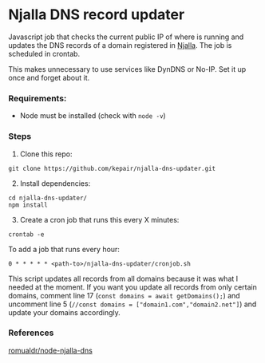 # Njalla DNS record updater

Javascript job that checks the current public IP of where is running and updates the DNS records of a domain registered in [Njalla](https://njal.la/). The job is scheduled in crontab.

This makes unnecessary to use services like DynDNS or No-IP. Set it up once and forget about it.

### Requirements:

* Node must be installed (check with `node -v`)

### Steps

1. Clone this repo:
```
git clone https://github.com/kepair/njalla-dns-updater.git
```
2. Install dependencies:
```
cd njalla-dns-updater/
npm install
```
3. Create a cron job that runs this every X minutes:
```
crontab -e
```
To add a job that runs every hour:
```
0 * * * * * <path-to>/njalla-dns-updater/cronjob.sh
```

This script updates all records from all domains because it was what I needed at the moment. If you want you update all records from only certain domains, comment line 17 (`const domains = await getDomains();`) and uncomment line 5 (`//const domains = ["domain1.com","domain2.net"]`) and update your domains accordingly.

### References

[romualdr/node-njalla-dns](https://github.com/romualdr/node-njalla-dns)